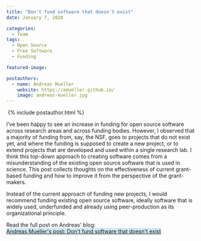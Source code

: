 ```yaml
---
title: "Don't fund software that doesn't exist"
date: January 7, 2020

categories:
  - Team
tags:
  - Open Source
  - Free Software
  - Funding

featured-image: 

postauthors:
  - name: Andreas Mueller
    website: https://amueller.github.io/
    image: andreas-mueller.jpg
---
```

<div>
  <img src="/blog/assets/images/posts_images/{{ page.featured-image }}" alt="">
  {% include postauthor.html %}
</div>

I’ve been happy to see an increase in funding for open source software across research areas and across funding bodies. However, I observed that a majority of funding from, say, the NSF, goes to projects that do not exist yet, and where the funding is supposed to create a new project, or to extend projects that are developed and used within a single research lab. I think this top-down approach to creating software comes from a misunderstanding of the existing open source software that is used in science. This post collects thoughts on the effectiveness of current grant-based funding and how to improve it from the perspective of the grant-makers. 

Instead of the current approach of funding new projects, I would recommend funding existing open source software, ideally software that is widely used, underfunded and already using peer-production as its organizational principle.

Read the full post on Andreas' blog:  
<span style="background-color: #CAE9F5;">  [Andreas Mueller's post: Don't fund software that doesn't exist](https://peekaboo-vision.blogspot.com/2020/01/dont-fund-software-that-doesnt-exist.html) </span>


